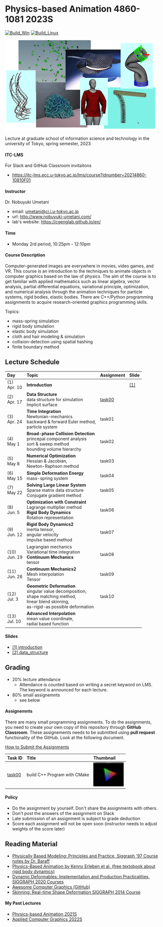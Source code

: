 # Physics-based Animation 4860-1081 2023S

[![Build_Win](https://github.com/PBA-2023S/pba/actions/workflows/windows.yml/badge.svg)](https://github.com/PBA-2023S/pba/actions/workflows/windows.yml)
[![Build_Linux](https://github.com/PBA-2023S/pba/actions/workflows/ubuntu.yml/badge.svg)](https://github.com/PBA-2023S/pba/actions/workflows/ubuntu.yml)

![teaser](doc/rep_image.png)

Lecture at graduate school of information science and technology in the university of Tokyo, spring semester, 2023

#### ITC-LMS 

For Slack and GitHub Classroom invitaitons

- https://itc-lms.ecc.u-tokyo.ac.jp/lms/course?idnumber=20214860-10810F01

#### Instructor
Dr. Nobuyuki Umetani 
- email: umetani@ci.i.u-tokyo.ac.jp
- url: http://www.nobuyuki-umetani.com/
- lab's website: https://cgenglab.github.io/en/

#### Time
- Monday 2rd period, 10:25pm - 12:10pm

#### Course Description

Computer-generated images are everywhere in movies, video games, and VR. This course is an introduction to the techniques to animate objects in computer graphics based on the law of physics. The aim of the course is to get familiar with applied mathematics such as linear algebra, vector analysis, partial differential equations, variational principle, optimization, and numerical analysis through the animation techniques for particle systems, rigid bodies, elastic bodies. There are C++/Python programming assignments to acquire research-oriented graphics programming skills. 

Topics:
- mass-spring simulation
- rigid body simulation
- elastic body simulation
- cloth and hair modeling & simulation
- collision-detection using spatial hashing
- finite boundary method



## Lecture Schedule

| Day | Topic | Assignment | Slide |
|:----|:---|:---|-----|
| (1)<br> Apr. 10 | **Introduction**<br> |  | [[1]](http://www.nobuyuki-umetani.com/pba2023s/introduction.pdf) |
| (2)<br> Apr. 17 | **Data Structure**<br>data structure for simulation<br/>Implicit surface | [task00](task00/README.md) |  |
| (3)<br> Apr. 24 | **Time Integration**<br/> Newtonian-mechanics<br/> backward & forward Euler method,<br/> particle system | task01 | |
| (4)<br> May 1 | **Broad-phase Collision Detection**<br/>princepal component analysis<br>sort & sweep method <br/>bounding volume hierarchy | task02 |  |
| (5)<br> May 8 | **Numerical Optimization**<br/>Hessian & Jacobian,<br>Newton-Raphson method | task03 |  |
| (6)<br> May 15 | **Simple Deformation Energy**<br/>mass-spring system | task04 |  |
| (7)<br> May 22 | **Solving Large Linear System**<br/>Sparse matrix data structure<br/>Conjugate gradient method | task05 |  |
| (8)<br> Jun. 5 | **Optimization with Constraint**<br/>Lagrange multiplier method<br>**Rigid Body Dynamics**<br>Rotation representation | task06 |  |
| (9)<br> Jun. 12 | **Rigid Body Dynamics2**<br/>inertia tensor, <br/>angular velocity<br>impulse based method | task07 |  |
| (10)<br> Jun. 19 | Lagrangian mechanics<br />Variational time integration<br />**Continuum Mechanics**<br> tensor | task08 | |
| (11)<br> Jun. 26 | **Continuum Mechanics2**<br>Mesh interpolation<br />Tensor | task09 |  |
| (12)<br> Jul. 3 | **Geometric Deformation**<br> singular value decomposition,<br> shape matching method,<br> linear blend skinning,<br> as-rigid-as possible deformation | task10 |  |
| (13)<br> Jul. 10 | **Advanced Interpolation**<br> mean value coordinate,<br> radial based function |  |  |

#### Slides

- [[1] introduction](http://www.nobuyuki-umetani.com/pba2023s/introduction.pdf)
- [[2] data_structure](http://www.nobuyuki-umetani.com/pba2023s/data_structure.pdf)



## Grading

- 20% lecture attendance
  - Attendance is counted based on writing a secret keyword on LMS. The keyword is announced for each lecture.  
- 80% small assignemnts
  - see below

#### Assignemnts

There are many small programming assignments. To do the assignments, you need to create your own copy of this repository through **GitHub Classroom**.  These assignements needs to be submitted using **pull request** functionality of the GitHub. Look at the following document. 

[How to Submit the Assignments](doc/submit.md)

| Task ID          | Title                        | Thumbnail                                  |
| :--------------- | :--------------------------- | :----------------------------------------- |
| [task00](task00) | build C++ Program with CMake | <img src="task00/preview.png" width=100px> |

#### Policy

- Do the assignment by yourself. Don't share the assignments with others.
- Don't post the answers of the assignment on Slack 
- Late submission of an assignment is subject to grade deduction
- Score each assignment will not be open soon (instructor needs to adjust weights of the score later)



## Reading Material

- [Physically Based Modeling: Principles and Practice, Siggraph '97 Course notes by Dr. Baraff](http://www.cs.cmu.edu/~baraff/sigcourse/index.html)
- [Physics-Based Animation  by Kenny Erleben et al. (free textobook about rigid body dynamics)](https://iphys.wordpress.com/2020/01/12/free-textbook-physics-based-animation/)
- [Dynamic Deformables: Implementation and Production Practicalities, SIGGRAPH 2020 Courses](http://www.tkim.graphics/DYNAMIC_DEFORMABLES/)
- [Awesome Computer Graphics (GitHub)](https://github.com/luisnts/awesome-computer-graphics)
- [Skinning: Real-time Shape Deformation SIGGRAPH 2014 Course](https://skinning.org/)


#### My Past Lectures
- [Physics-based Animation 2021S](https://github.com/nobuyuki83/Physics-based_Animation_2021S)
- [Applied Computer Graphics 2022S](https://github.com/nobuyuki83/Applied_Computer_Graphics_2022S)
